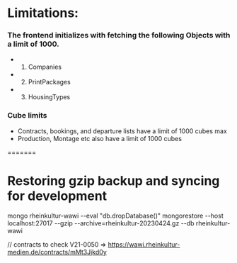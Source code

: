 # Limitations:
### The frontend initializes with fetching the following Objects with a limit of 1000.
- 1. Companies
- 2. PrintPackages
- 3. HousingTypes

### Cube limits
- Contracts, bookings, and departure lists have a limit of 1000 cubes max
- Production, Montage etc also have a limit of 1000 cubes

=======
# Restoring gzip backup and syncing for development

mongo rheinkultur-wawi --eval "db.dropDatabase()"
mongorestore --host localhost:27017 --gzip --archive=rheinkultur-20230424.gz --db rheinkultur-wawi


// contracts to check
V21-0050 => https://wawi.rheinkultur-medien.de/contracts/mMt3Jjkd0y
